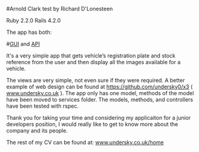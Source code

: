 #Arnold Clark test by Richard D'Lonesteen

Ruby 2.2.0 Rails 4.2.0

The app has both:

#[GUI](http://stark-headland-1205.herokuapp.com/images?utf8=%E2%9C%93&plate_reg=KK1+4KA&stock_ref=dsadas&commit=Search) and [API](http://stark-headland-1205.herokuapp.com/images.json?utf8=%E2%9C%93&plate_reg=KK1+4KA&stock_ref=dsadas&commit=Search)

It's a very simple app that gets vehicle’s registration plate and stock reference from the user and then display
all the images available for a vehicle.

The views are very simple, not even sure if they were required. A better example of web design can be found at https://github.com/undersky0/x3 ( www.undersky.co.uk ).
The app only has one model, methods of the model have been moved to services folder. The models, methods, and controllers have been tested with rspec.


Thank you for taking your time and considering my applicaiton for a junior developers position, I would really like to get to know more about the company and its people. 

The rest of my CV can be found at: www.undersky.co.uk/home

